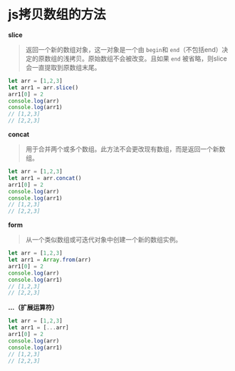 # js拷贝数组的方法

**slice**

> 返回一个新的数组对象，这一对象是一个由 `begin`和 `end`（不包括end）决定的原数组的浅拷贝。原始数组不会被改变。且如果 `end` 被省略，则slice 会一直提取到原数组末尾。

```js
let arr = [1,2,3]
let arr1 = arr.slice()
arr1[0] = 2
console.log(arr)
console.log(arr1)
// [1,2,3]
// [2,2,3]
```

**concat**

> 用于合并两个或多个数组。此方法不会更改现有数组，而是返回一个新数组。

```js
let arr = [1,2,3]
let arr1 = arr.concat()
arr1[0] = 2
console.log(arr)
console.log(arr1)
// [1,2,3]
// [2,2,3]
```

**form**

> 从一个类似数组或可迭代对象中创建一个新的数组实例。

```js
let arr = [1,2,3]
let arr1 = Array.from(arr)
arr1[0] = 2
console.log(arr)
console.log(arr1)
// [1,2,3]
// [2,2,3]
```

**...（扩展运算符）**

```js
let arr = [1,2,3]
let arr1 = [...arr]
arr1[0] = 2
console.log(arr)
console.log(arr1)
// [1,2,3]
// [2,2,3]
```


